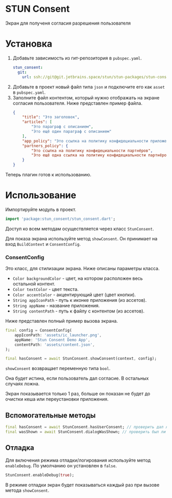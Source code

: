 # STUN Consent

Экран для полученя согласия разрешения пользователя

# Установка

1. Добавьте зависимость из гит-репозитория в `pubspec.yaml`.
    ```yaml
    stun_consent:
      git:
        url: ssh://git@git.jetbrains.space/stun/stun-packages/stun-consent.git
    ```
2. Добавьте в проект новый файл типа `json` и подключите его как `asset` в `pubspec.yaml`.
3. Заполните файл контентом, который нужно отображать на экране согласия пользователя. Ниже представлен пример файла.
    ```json
    {
        "title": "Это заголовок", 
        "articles": [
            "Это параграф с описанием",
            "Это ещё один параграф с описанием"
        ],
        "app_policy": "Это ссылка на политику конфидециальности приложения",
        "partners_policy": {
            "Это ссылка на политику конфидециальности партнёров",
            "Это ещё одна ссылка на политику конфидециальности партнёров"
        }
    }
    ```
    
Теперь плагин готов к использованию.

# Использование
Импортируйте модуль в проект.
```dart
import 'package:stun_consent/stun_consent.dart';
```

Доступ ко всем методам осуществляется через класс `StunConsent`.

Для показа экрана используйте метод `showConsent`. Он принимает на вход `BuildContext` и `ConsentConfig`.

### ConsentConfig
Это класс, для стилизации экрана. Ниже описаны параметры класса.
* `Color backgroundColor` - цвет, на котором расположен весь остальной контент.
* `Color textColor` - цвет текста.
* `Color accentColor` - акцентирующий цвет (цвет кнопки).
* `String appIconPath` - путь к иконке приложения (из ассетов).
* `String appName` - название приложения.
* `String contentPath` - путь к файлу с контентом (из ассетов).

Ниже представлен полный пример вызова экрана.

```dart
final config = ConsentConfig(
    appIconPath: 'assets/ic_launcher.png',
    appName: 'Stun Consent Demo App',
    contentPath: 'assets/content.json',
);

final hasConsent = await StunConsent.showConsent(context, config);
```

`showConsent` возвращает переменную типа `bool`. 

Она будет истина, если пользователь дал согласие. В остальных случаях ложна.

Экран показывается только 1 раз, больше он показан не будет до очистки кеша или переустановки приложения.

## Вспомогательные методы
```dart
final hasConsent = await StunConsent.hasUserConsent; // проверить дал ли пользователь согласие
final wasShown = await StunConsent.dialogWasShown; // проверить был ли экран показан раньше
```

## Отладка
Для включения режима отладки/логирования используйте метод `enableDebug`. По умолчанию он установлен в `false`.

```dart
StunConsent.enableDebug(true);
```

В режиме отладки экран будет показываться каждый раз при вызове метода `showConsent`.